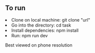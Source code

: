 ## To run

<li> Clone on local machine: git clone "url"</li>
<li>Go into the directory: cd task</li>
<li>Install dependencies: npm install</li>
<li>Run: npm run dev</li>

Best viewed on phone resolution
